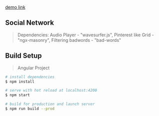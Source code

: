 [demo link](https://nowhere-55.web.app/)

## Social Network <br>
> Dependencies: Audio Player - "wavesurfer.js", Pinterest like Grid - "ngx-masonry", Filtering badwords - "bad-words"

## Build Setup

> Angular Project 

``` bash
# install dependencies
$ npm install 

# serve with hot reload at localhost:4200
$ npm start

# build for production and launch server
$ npm run build --prod
